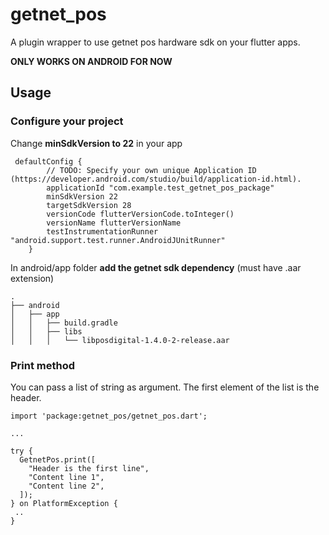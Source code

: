 # getnet_pos

A plugin wrapper to use getnet pos hardware sdk on your flutter apps.

**ONLY WORKS ON ANDROID FOR NOW**

## Usage

### Configure your project

Change **minSdkVersion to 22** in your app
```
 defaultConfig {
        // TODO: Specify your own unique Application ID (https://developer.android.com/studio/build/application-id.html).
        applicationId "com.example.test_getnet_pos_package"
        minSdkVersion 22
        targetSdkVersion 28
        versionCode flutterVersionCode.toInteger()
        versionName flutterVersionName
        testInstrumentationRunner "android.support.test.runner.AndroidJUnitRunner"
    }
``` 

In android/app folder **add the getnet sdk dependency** (must have .aar extension)

```
.
├── android
│   ├── app
│   │   ├── build.gradle
│   │   ├── libs
│   │   │   └── libposdigital-1.4.0-2-release.aar

```


### Print method

You can pass a list of string as argument. The first element of the list
is the header.

```
import 'package:getnet_pos/getnet_pos.dart';

...

try {
  GetnetPos.print([
    "Header is the first line",
    "Content line 1",
    "Content line 2",
  ]);
} on PlatformException {
 ..
}
```
